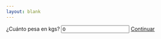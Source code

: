 ```yaml
---
layout: blank
---
```

<turbo-frame id="pet-qa">
  <form 
  class="flex flex-col items-center py-8 rounded"
  data-controller="dog-weight"
  >
  <label class="text-2xl font-bold text-crema-50">
    ¿Cuánto pesa en kgs?
  </label>
    <input value="0"
    class="input-general"
    type="text" 
    data-dog-weight-target="dogWeight">
    <a
    href="/partials/dog_results.html"
    class="btn-importante bg-gradient-to-tl from-crema-150 to-crema-50 hover:from-crema-100 to-bg-white"
    data-action="click->dog-weight#anotherGreet">
      Continuar
    </a>
  </form>
</turbo-frame>
